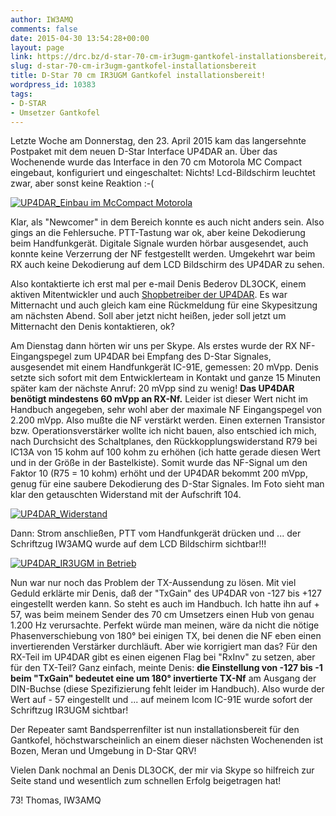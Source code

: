 ```yaml
---
author: IW3AMQ
comments: false
date: 2015-04-30 13:54:28+00:00
layout: page
link: https://drc.bz/d-star-70-cm-ir3ugm-gantkofel-installationsbereit/
slug: d-star-70-cm-ir3ugm-gantkofel-installationsbereit
title: D-Star 70 cm IR3UGM Gantkofel installationsbereit!
wordpress_id: 10383
tags:
- D-STAR
- Umsetzer Gantkofel
---
```


Letzte Woche am Donnerstag, den 23. April 2015 kam das langersehnte Postpaket mit dem neuen D-Star Interface UP4DAR an. Über das Wochenende wurde das Interface in den 70 cm Motorola MC Compact eingebaut, konfiguriert und eingeschaltet: Nichts! Lcd-Bildschirm leuchtet zwar, aber sonst keine Reaktion :-(

[![UP4DAR_Einbau im McCompact Motorola](https://drc.bz/wp-content/uploads/2015/04/UP4DAR_Einbau-im-McCompact-Motorola-300x225.jpeg)](https://drc.bz/wp-content/uploads/2015/04/UP4DAR_Einbau-im-McCompact-Motorola.jpeg)

Klar, als "Newcomer" in dem Bereich konnte es auch nicht anders sein. Also gings an die Fehlersuche. PTT-Tastung war ok, aber keine Dekodierung beim Handfunkgerät. Digitale Signale wurden hörbar ausgesendet, auch konnte keine Verzerrung der NF festgestellt werden. Umgekehrt war beim RX auch keine Dekodierung auf dem LCD Bildschirm des UP4DAR zu sehen.

Also kontaktierte ich erst mal per e-mail Denis Bederov DL3OCK, einem aktiven Mitentwickler und auch [Shopbetreiber der UP4DAR](http://www.up4dar.de/). Es war Mitternacht und auch gleich kam eine Rückmeldung für eine Skypesitzung am nächsten Abend. Soll aber jetzt nicht heißen, jeder soll jetzt um Mitternacht den Denis kontaktieren, ok?

Am Dienstag dann hörten wir uns per Skype. Als erstes wurde der RX NF-Eingangspegel zum UP4DAR bei Empfang des D-Star Signales, ausgesendet mit einem Handfunkgerät IC-91E, gemessen: 20 mVpp. Denis setzte sich sofort mit dem Entwicklerteam in Kontakt und ganze 15 Minuten später kam der nächste Anruf: 20 mVpp sind zu wenig! **Das UP4DAR benötigt mindestens 60 mVpp an RX-Nf.** Leider ist dieser Wert nicht im Handbuch angegeben, sehr wohl aber der maximale NF Eingangspegel von 2.200 mVpp. Also mußte die NF verstärkt werden. Einen externen Transistor bzw. Operationsverstärker wollte ich nicht bauen, also entschied ich mich, nach Durchsicht des Schaltplanes, den Rückkopplungswiderstand R79 bei IC13A von 15 kohm auf 100 kohm zu erhöhen (ich hatte gerade diesen Wert und in der Größe in der Bastelkiste). Somit wurde das NF-Signal um den Faktor 10 (R75 = 10 kohm) erhöht und der UP4DAR bekommt 200 mVpp, genug für eine saubere Dekodierung des D-Star Signales. Im Foto sieht man klar den getauschten Widerstand mit der Aufschrift 104.

[![UP4DAR_Widerstand](https://drc.bz/wp-content/uploads/2015/04/UP4DAR_Widerstand-300x225.jpg)](https://drc.bz/wp-content/uploads/2015/04/UP4DAR_Widerstand.jpg)

Dann: Strom anschließen, PTT vom Handfunkgerät drücken und ... der Schriftzug IW3AMQ wurde auf dem LCD Bildschirm sichtbar!!!

[![UP4DAR_IR3UGM in Betrieb](https://drc.bz/wp-content/uploads/2015/04/UP4DAR_IR3UGM-in-Betrieb-300x225.jpeg)](https://drc.bz/wp-content/uploads/2015/04/UP4DAR_IR3UGM-in-Betrieb.jpeg)

Nun war nur noch das Problem der TX-Aussendung zu lösen. Mit viel Geduld erklärte mir Denis, daß der "TxGain" des UP4DAR von -127 bis +127 eingestellt werden kann. So steht es auch im Handbuch. Ich hatte ihn auf + 57, was beim meinem Sender des 70 cm Umsetzers einen Hub von genau 1.200 Hz verursachte. Perfekt würde man meinen, wäre da nicht die nötige Phasenverschiebung von 180° bei einigen TX, bei denen die NF eben einen invertierenden Verstärker durchläuft. Aber wie korrigiert man das? Für den RX-Teil im UP4DAR gibt es einen eigenen Flag bei "RxInv" zu setzen, aber für den TX-Teil? Ganz einfach, meinte Denis: **die Einstellung von -127 bis -1 beim "TxGain" bedeutet eine um 180° invertierte TX-Nf** am Ausgang der DIN-Buchse (diese Spezifizierung fehlt leider im Handbuch). Also wurde der Wert auf - 57 eingestellt und ... auf meinem Icom IC-91E wurde sofort der Schriftzug IR3UGM sichtbar!

Der Repeater samt Bandsperrenfilter ist nun installationsbereit für den Gantkofel, höchstwarscheinlich an einem dieser nächsten Wochenenden ist Bozen, Meran und Umgebung in D-Star QRV!

Vielen Dank nochmal an Denis DL3OCK, der mir via Skype so hilfreich zur Seite stand und wesentlich zum schnellen Erfolg beigetragen hat!

73! Thomas, IW3AMQ
